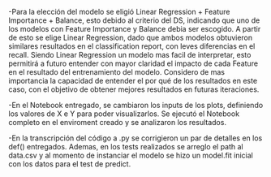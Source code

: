 -Para la elección del modelo se eligió Linear Regression + Feature Importance + Balance, esto debido al criterio del DS, indicando que uno de los modelos con Feature Importance y Balance debia ser escogido. A partir de esto se elige Linear Regression, dado que ambos modelos obtuvieron similares resultados en el classification report, con leves diferencias en el recall. Siendo Linear Regression un modelo mas facil de interpretar, esto permitirá a futuro entender con mayor claridad el impacto de cada Feature en el resultado del entrenamiento del modelo. Considero de mas importancia la capacidad de entender el por qué de los resultados en este caso, con el objetivo de obtener mejores resultados en futuras iteraciones.

-En el Notebook entregado, se cambiaron los inputs de los plots, definiendo los valores de X e Y para poder visualizarlos. Se ejecutó el Notebook completo en el enviroment creado y se analizaron los resultados.

-En la transcripción del código a .py se corrigieron un par de detalles en los def() entregados. Ademas, en los tests realizados se arreglo el path al data.csv y al momento de instanciar el modelo se hizo un model.fit inicial con los datos para el test de predict.




